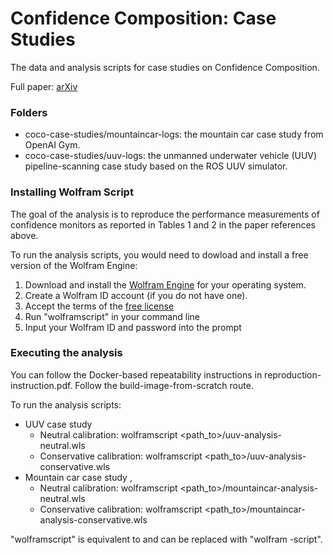 # Confidence Composition: Case Studies
The data and analysis scripts for case studies on Confidence Composition.

Full paper: [arXiv](https://arxiv.org/abs/2111.03782)

### Folders

* coco-case-studies/mountaincar-logs: the mountain car case study from OpenAI Gym. 
* coco-case-studies/uuv-logs: the unmanned underwater vehicle (UUV) pipeline-scanning case study based on the ROS UUV simulator. 

### Installing Wolfram Script

The goal of the analysis is to reproduce the performance measurements of confidence monitors as reported in Tables 1 and 2 in the paper references above.

To run the analysis scripts, you would need to dowload and install a free version of the Wolfram Engine: 

1) Download and install the [Wolfram Engine](https://www.wolfram.com/engine/) for your operating system. 
2) Create a Wolfram ID account (if you do not have one). 
3) Accept the terms of the [free license](https://www.wolfram.com/engine/free-license)
4) Run "wolframscript" in your command line
5) Input your Wolfram ID and password into the prompt

### Executing the analysis

You can follow the Docker-based repeatability instructions in reproduction-instruction.pdf. Follow the build-image-from-scratch route. 

To run the analysis scripts: 
* UUV case study
   - Neutral calibration: wolframscript <path_to>/uuv-analysis-neutral.wls
   - Conservative calibration: wolframscript <path_to>/uuv-analysis-conservative.wls
* Mountain car case study , 
   - Neutral calibration: wolframscript <path_to>/mountaincar-analysis-neutral.wls
   - Conservative calibration: wolframscript <path_to>/mountaincar-analysis-conservative.wls

"wolframscript" is equivalent to and can be replaced with "wolfram -script". 
